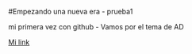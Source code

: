 #Empezando una nueva era -  prueba1

mi primera vez con github - Vamos por el tema de AD

[Mi link](https://www.google.com.pe)
